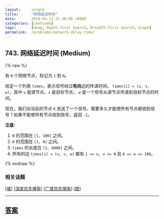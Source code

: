 ```yaml
---
layout:     single
title:      "网络延迟时间"
date:       2018-01-13 21:30:00 +0800
categories: [Leetcode]
tags:       [Heap, Depth-first Search, Breadth-first Search, Graph]
permalink:  /problems/network-delay-time/
---
```


## 743. 网络延迟时间 (Medium)

{% raw %}

<p>有&nbsp;<code>N</code>&nbsp;个网络节点，标记为&nbsp;<code>1</code>&nbsp;到&nbsp;<code>N</code>。</p>

<p>给定一个列表&nbsp;<code>times</code>，表示信号经过<strong>有向</strong>边的传递时间。&nbsp;<code>times[i] = (u, v, w)</code>，其中&nbsp;<code>u</code>&nbsp;是源节点，<code>v</code>&nbsp;是目标节点， <code>w</code>&nbsp;是一个信号从源节点传递到目标节点的时间。</p>

<p>现在，我们向当前的节点&nbsp;<code>K</code>&nbsp;发送了一个信号。需要多久才能使所有节点都收到信号？如果不能使所有节点收到信号，返回&nbsp;<code>-1</code>。</p>

<p><strong>注意:</strong></p>

<ol>
	<li><code>N</code>&nbsp;的范围在&nbsp;<code>[1, 100]</code>&nbsp;之间。</li>
	<li><code>K</code>&nbsp;的范围在&nbsp;<code>[1, N]</code>&nbsp;之间。</li>
	<li><code>times</code>&nbsp;的长度在&nbsp;<code>[1, 6000]</code>&nbsp;之间。</li>
	<li>所有的边&nbsp;<code>times[i] = (u, v, w)</code>&nbsp;都有&nbsp;<code>1 &lt;= u, v &lt;= N</code>&nbsp;且&nbsp;<code>0 &lt;= w &lt;= 100</code>。</li>
</ol>

{% endraw %}

### 相关话题
  [[堆](https://github.com/openset/leetcode/tree/master/tag/heap/README.md)]
  [[深度优先搜索](https://github.com/openset/leetcode/tree/master/tag/depth-first-search/README.md)]
  [[广度优先搜索](https://github.com/openset/leetcode/tree/master/tag/breadth-first-search/README.md)]
  [[图](https://github.com/openset/leetcode/tree/master/tag/graph/README.md)]

---

## [答案](https://github.com/openset/leetcode/tree/master/problems/network-delay-time)
